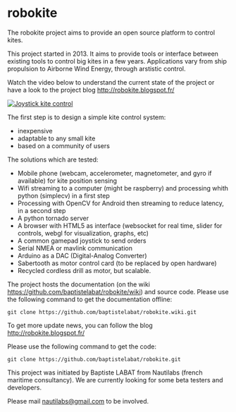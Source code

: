 robokite
========

The robokite project aims to provide an open source platform to control kites.

This project started in 2013. It aims to provide tools or interface between existing tools to control big kites in a few years. Applications vary from ship propulsion to Airborne Wind Energy, through arstistic control.

Watch the video below to understand the current state of the project or have a look to the project blog http://robokite.blogspot.fr/

[![Joystick kite control](http://4.bp.blogspot.com/-ituEgWwpdzA/VHY0rxaLOUI/AAAAAAAAAmY/w92dK0EN41g/s1600/Screenshot%2Bfrom%2B2014-11-26%2B21%3A13%3A43.png)](https://www.youtube.com/watch?v=0MbRyefYqPs&index=1&list=UUa67hFWRqXyehBhyk3YfBnA)


The first step is to design a simple kite control system:

* inexpensive
* adaptable to any small kite
* based on a community of users 

The solutions which are tested:

    
* Mobile phone (webcam, accelerometer, magnetometer, and gyro if available) for kite position sensing
* Wifi streaming to a computer (might be raspberry) and processing whith python (simplecv) in a first step
* Processing with OpenCV for Android then streaming to reduce latency, in a second step
* A python tornado server
* A browser with HTML5 as interface (websocket for real time, slider for controls, webgl for visualization, graphs, etc)
* A common gamepad joystick to send orders
* Serial NMEA or mavlink communication
* Arduino as a DAC (Digital-Analog Converter)
* Sabertooth as motor control card (to be replaced by open hardware)
* Recycled cordless drill as motor, but scalable.


The project hosts the documentation (on the wiki https://github.com/baptistelabat/robokite/wiki) and source code. Please use the following command to get the documentation offline:

    git clone https://github.com/baptistelabat/robokite.wiki.git

To get more update news, you can follow the blog http://robokite.blogspot.fr/

Please use the following command to get the code:

    git clone https://github.com/baptistelabat/robokite.git

This project was initiated by Baptiste LABAT from Nautilabs (french maritime consultancy).
We are currently looking for some beta testers and developers.

Please mail nautilabs@gmail.com to be involved. 
